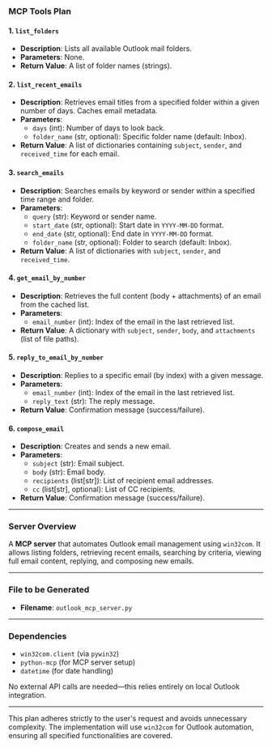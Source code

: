 ### **MCP Tools Plan**  

#### **1. `list_folders`**  
- **Description**: Lists all available Outlook mail folders.  
- **Parameters**: None.  
- **Return Value**: A list of folder names (strings).  

#### **2. `list_recent_emails`**  
- **Description**: Retrieves email titles from a specified folder within a given number of days. Caches email metadata.  
- **Parameters**:  
  - `days` (int): Number of days to look back.  
  - `folder_name` (str, optional): Specific folder name (default: Inbox).  
- **Return Value**: A list of dictionaries containing `subject`, `sender`, and `received_time` for each email.  

#### **3. `search_emails`**  
- **Description**: Searches emails by keyword or sender within a specified time range and folder.  
- **Parameters**:  
  - `query` (str): Keyword or sender name.  
  - `start_date` (str, optional): Start date in `YYYY-MM-DD` format.  
  - `end_date` (str, optional): End date in `YYYY-MM-DD` format.  
  - `folder_name` (str, optional): Folder to search (default: Inbox).  
- **Return Value**: A list of dictionaries with `subject`, `sender`, and `received_time`.  

#### **4. `get_email_by_number`**  
- **Description**: Retrieves the full content (body + attachments) of an email from the cached list.  
- **Parameters**:  
  - `email_number` (int): Index of the email in the last retrieved list.  
- **Return Value**: A dictionary with `subject`, `sender`, `body`, and `attachments` (list of file paths).  

#### **5. `reply_to_email_by_number`**  
- **Description**: Replies to a specific email (by index) with a given message.  
- **Parameters**:  
  - `email_number` (int): Index of the email in the last retrieved list.  
  - `reply_text` (str): The reply message.  
- **Return Value**: Confirmation message (success/failure).  

#### **6. `compose_email`**  
- **Description**: Creates and sends a new email.  
- **Parameters**:  
  - `subject` (str): Email subject.  
  - `body` (str): Email body.  
  - `recipients` (list[str]): List of recipient email addresses.  
  - `cc` (list[str], optional): List of CC recipients.  
- **Return Value**: Confirmation message (success/failure).  

---  

### **Server Overview**  
A **MCP server** that automates Outlook email management using `win32com`. It allows listing folders, retrieving recent emails, searching by criteria, viewing full email content, replying, and composing new emails.  

---  

### **File to be Generated**  
- **Filename**: `outlook_mcp_server.py`  

---  

### **Dependencies**  
- `win32com.client` (via `pywin32`)  
- `python-mcp` (for MCP server setup)  
- `datetime` (for date handling)  

No external API calls are needed—this relies entirely on local Outlook integration.  

---  

This plan adheres strictly to the user's request and avoids unnecessary complexity. The implementation will use `win32com` for Outlook automation, ensuring all specified functionalities are covered.